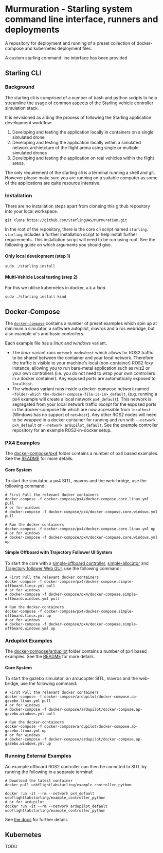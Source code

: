 # Murmuration - Starling system command line interface, runners and deployments

A repository for deployment and running of a preset collection of docker-compose and kubernetes deployment files.

A custom starling command line interface has been provided


## Starling CLI

### Background
The starling cli is comprised of a number of bash and python scripts to help streamline the usage of common aspects of the Starling vehicle controller simulation stack.

It is envisioned as aiding the process of following the Starling application development workflow:

1. Developing and testing the application locally in containers on a single simulated drone
2. Developing and testing the application locally within a simulated network archietcture of the flight arena using single or multiple simulated drones
3. Developing and testing the application on real vehicles within the flight arena.

The only requirement of the starling cli is a terminal running a shell and git. However please make sure you are running on a suitable computer as some of the applications are quite resource intensive.

### Installation

There are no installation steps apart from cloneing this github repository into your local workspace.
```console
git clone https://github.com/StarlingUAS/Murmuration.git
```

In the root of the repository, there is the core cli script named `starling`. `starling` includes a further installation script to help install further requirements. This installation script will need to be run using root. See the following guide on which arguments you should give.

#### Only local development (step 1)
```console
sudo ./starling install
```

#### Multi-Vehicle Local testing (step 2)

For this we utilise kubernetes in docker, a.k.a *kind*.
```console
sudo ./starling install kind
```



## Docker-Compose

The [`docker-compose`](docker-compose) contains a number of preset examples which spin up at minimum a simulator, a software autopilot, mavros and a ros webridge, but also example ui's and basic controllers.

Each example file has a *linux* and *windows* variant.
- The *linux* variant runs `network_mode=host` which allows for ROS2 traffic to be shared between the container and your local network. Therefore the traffic is visible to your machine's local (non-container) ROS2 foxy instance, allowing you to run bare-metal application such as rviz2 or your own controllers (i.e. you do not need to wrap your own controllers in a docker container). Any exposed ports are automatically exposed to `localhost`.
- The *windows* variant runs inside a docker-compose network named `<folder-which the-docker-compose-file-is-in>_default`, (e.g. running a px4 example will create a local network `px4_default`). This network is segregated from your local network traffic *except* for the exposed ports in the docker-compose file which are now accessible from `localhost` (Windows has no support of `net=host`). Any other ROS2 nodes will need to be wrapped in a docker container for running and run with `--network px4_default` or `--network ardupilot_default`. See the example controller repository for an example ROS2-in-docker setup.

### PX4 Examples

The [docker-compose/px4](docker-compose/px4) folder contains a number of px4 based examples. See the [README](docker-compose/px4/README.md) for more details.

#### Core System
To start the simulator, a px4 SITL, mavros and the web-bridge, use the following command:
```
# First Pull the relevant docker containers
docker-compose -f docker-compose/px4/docker-compose.core.linux.yml pull
# or for windows
# docker-compose -f docker-compose/px4/docker-compose.core.windows.yml pull

# Run the docker-containers
docker-compose -f docker-compose/px4/docker-compose.core.linux.yml up
# or for windows
# docker-compose -f docker-compose/px4/docker-compose.core.windows.yml up
```

#### Simple Offboard with Trajectory Follower UI System
To start the core with a [simple-offboard controller](https://github.com/StarlingUAS/starling_simple_offboard), [simple-allocator](https://github.com/StarlingUAS/starling_allocator) and [Trajectory follower Web GUI](https://github.com/StarlingUAS/starling_ui_dashly), use the following command:

```
# First Pull the relevant docker containers
docker-compose -f docker-compose/px4/docker-compose.simple-offboard.linux.yml pull
# or for windows
# docker-compose -f docker-compose/px4/docker-compose.simple-offboard.windows.yml pull

# Run the docker-containers
docker-compose -f docker-compose/px4/docker-compose.simple-offboard.linux.yml up
# or for windows
# docker-compose -f docker-compose/px4/docker-compose.simple-offboard.windows.yml up
```

### Ardupilot Examples

The [docker-compose/ardupilot](docker-compose/ardupilot) folder contains a number of px4 based examples. See the [README](docker-compose/ardupilot/README.md) for more details.

#### Core System
To start the gazebo simulator, an arducopter SITL, mavros and the web-bridge, use the following command:
```
# First Pull the relevant docker containers
docker-compose -f docker-compose/ardupilot/docker-compose.ap-gazebo.linux.yml pull
# or for windows
# docker-compose -f docker-compose/ardupilot/docker-compose.ap-gazebo.windows.yml pull

# Run the docker-containers
docker-compose -f docker-compose/ardupilot/docker-compose.ap-gazebo.linux.yml up
# or for windows
# docker-compose -f docker-compose/ardupilot/docker-compose.ap-gazebo.windows.yml up
```

### Running External Examples
An example offboard ROS2 controller can then be conncted to SITL by running the following in a separate terminal:

```
# Download the latest container
docker pull uobflightlabstarling/example_controller_python

docker run -it --rm --network px4_default uobflightlabstarling/example_controller_python
# or for ardupilot
docker run -it --rm --network ardupilot_default uobflightlabstarling/example_controller_python
```

See [the docs](https://docs.starlinguas.dev/guide/single-drone-local-machine/#2-running-example-ros2-offboard-controller-node) for further details
## Kubernetes

TODO